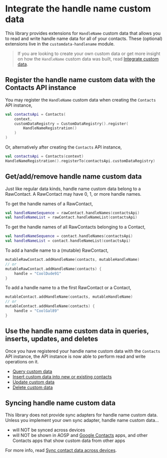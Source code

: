 # Integrate the handle name custom data

This library provides extensions for `HandleName` custom data that allows you to read and write
handle name data for all of your contacts. These (optional) extensions live in the 
`customdata-handlename` module. 

> If you are looking to create your own custom data or get more insight on how the `HandleName` 
> custom data was built, read [Integrate custom data](/docs/customdata/integrate-custom-data.mdom-data.md).

## Register the handle name custom data with the Contacts API instance

You may register the `HandleName` custom data when creating the `Contacts` API instance,

```kotlin
val contactsApi = Contacts(
    context,
    customDataRegistry = CustomDataRegistry().register(
        HandleNameRegistration()
    )
)
```

Or, alternatively after creating the `Contacts` API instance,

```kotlin
val contactsApi = Contacts(context)
HandleNameRegistration().registerTo(contactsApi.customDataRegistry)
```

## Get/add/remove handle name custom data

Just like regular data kinds, handle name custom data belong to a RawContact. A RawContact may have 
0, 1, or more handle names.

To get the handle names of a RawContact,

```kotlin
val handleNameSequence = rawContact.handleNames(contactsApi)
val handleNameList = rawContact.handleNameList(contactsApi)
```

To get the handle names of all RawContacts belonging to a Contact,

```kotlin
val handleNameSequence = contact.handleNames(contactsApi)
val handleNameList = contact.handleNameList(contactsApi)
```

To add a handle name to a (mutable) RawContact,

```kotlin
mutableRawContact.addHandleName(contacts, mutableHandleName)
// or
mutableRawContact.addHandleName(contacts) {
    handle = "CoolDude91"
}
```

To add a handle name to a the first RawContact or a Contact,

```kotlin
mutableContact.addHandleName(contacts, mutableHandleName)
// or
mutableContact.addHandleName(contacts) {
    handle = "CoolGal89"
}
```

## Use the handle name custom data in queries, inserts, updates, and deletes

Once you have registered your handle name custom data with the `Contacts` API instance, the API 
instance is now able to perform read and write operations on it.

- [Query custom data](/docs/customdata/query-custom-data.mdom-data.md)
- [Insert custom data into new or existing contacts](/docs/customdata/insert-custom-data.mdom-data.md)
- [Update custom data](/docs/customdata/update-custom-data.mdom-data.md)
- [Delete custom data](/docs/customdata/delete-custom-data.mdom-data.md)

## Syncing handle name custom data

This library does not provide sync adapters for handle name custom data. Unless you implement your
own sync adapter, handle name custom data...

- will NOT be synced across devices
- will NOT be shown in AOSP and [Google Contacts][google-contacts] apps, and other Contacts apps
  that show custom data from other apps

For more info, read [Sync contact data across devices](/docs/entities/sync-contact-data.md).

[google-contacts]: https://play.google.com/store/apps/details?id=com.google.android.contacts